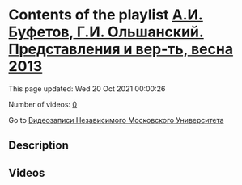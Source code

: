 # Contents of the playlist [А.И. Буфетов, Г.И. Ольшанский. Представления и вер-ть, весна 2013](https://www.youtube.com/playlist?list=PLp9ABVh6_x4HWBoHqmKXltYwGckLYMGSJ)

This page updated: Wed 20 Oct 2021 00:00:26

Number of videos: [0](#videos)

Go to [Видеозаписи Независимого Московского Университета](../README.md)

## Description



## Videos

